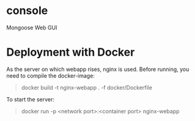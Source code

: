 # console
Mongoose Web GUI

# Deployment with Docker
As the server on which webapp rises, nginx is used.
Before running, you need to compile the docker-image:
>docker build -t nginx-webapp . -f docker/Dockerfile 

To start the server:
>docker run -p \<network port\>:\<container port\> nginx-webapp

